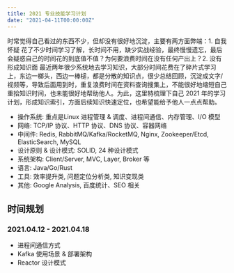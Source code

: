 ```yaml
---
title: 2021 专业技能学习计划
date: "2021-04-11T00:00:00Z"
---
```


时常觉得自己看过的东西不少，但却没有很好地沉淀，主要有两方面弊端：1. 自我怀疑 花了不少时间学习了解，长时间不用，缺少实战经验，最终慢慢遗忘，最后会疑惑自己的时间花的到底值不值？为何要浪费时间在没有任何产出上？2. 没有形成知识面 最近两年很少系统地去学习知识，大部分时间花费在了碎片式学习上，东边一榔头，西边一棒槌，都是分散的知识点，很少总结回顾，沉淀成文字/视频等，导致后面用到时，重复浪费时间在资料查询搜集上，不能很好地缩短自己重拾知识时间，也未能很好地帮助他人。为此，这里特梳理下自己 2021 年的学习计划，形成知识索引，方面后续知识快速定位，也希望能给予他人一点点帮助。

- 操作系统: 重点是Linux 进程管理 & 调度、进程间通信、内存管理、I/O 模型
- 网络: TCP/IP 协议、HTTP 协议、DNS 协议、容器网络
- 中间件: Redis, RabbitMQ/Kafka/RocketMQ, Nginx, Zookeeper/Etcd, ElasticSearch, MySQL
- 设计原则 & 设计模式: SOLID, 24 种设计模式
- 系统架构: Client/Server, MVC, Layer, Broker 等
- 语言: Java/Go/Rust
- 工具: 效率提升类, 问题定位分析类, 知识变现类
- 其他: Google Analysis, 百度统计、SEO 相关

<!--more-->

## 时间规划

### 2021.04.12 - 2021.04.18

- 进程间通信方式
- Kafka 使用场景 & 部署架构
- Reactor 设计模式
